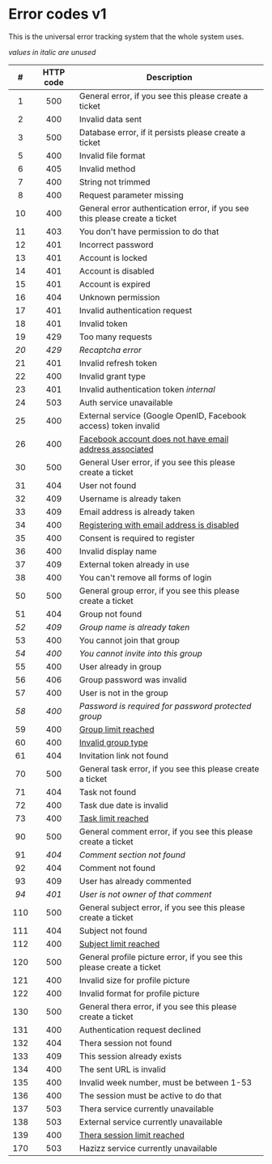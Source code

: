# Error codes v1

This is the universal error tracking system that the whole system uses.

*values in italic are unused*

| #   | HTTP code | Description                                                                                            |
| :-: |:---------:| ------------------------------------------------------------------------------------------------------ |
| 1   |    500    | General error, if you see this please create a ticket |
| 2   |    400    | Invalid data sent |
| 3   |    500    | Database error, if it persists please create a ticket |
| 5   |    400    | Invalid file format |
| 6   |    405    | Invalid method |
| 7   |    400    | String not trimmed |
| 8   |    400    | Request parameter missing |
| 10  |    400    | General error authentication error, if you see this please create a ticket |
| 11  |    403    | You don't have permission to do that |
| 12  |    401    | Incorrect password |
| 13  |    401    | Account is locked |
| 14  |    401    | Account is disabled |
| 15  |    401    | Account is expired |
| 16  |    404    | Unknown permission |
| 17  |    401    | Invalid authentication request |
| 18  |    401    | Invalid token |
| 19  |    429    | Too many requests |
| *20*|   *429*   | *Recaptcha error* |
| 21  |    401    | Invalid refresh token |
| 22  |    400    | Invalid grant type |
| 23  |    401    | Invalid authentication token *internal* |
| 24  |    503    | Auth service unavailable |
| 25  |    400    | External service (Google OpenID, Facebook access) token invalid |
| 26  |    400    | [Facebook account does not have email address associated](/documentation/loginandregister?id=warning) |
| 30  |    500    | General User error, if you see this please create a ticket |
| 31  |    404    | User not found |
| 32  |    409    | Username is already taken |
| 33  |    409    | Email address is already taken |
| 34  |    400    | [Registering with email address is disabled](/documentation/loginandregister?id=registration) |
| 35  |    400    | Consent is required to register |
| 36  |    400    | Invalid display name |
| 37  |    409    | External token already in use |
| 38  |    400    | You can't remove all forms of login |
| 50  |    500    | General group error, if you see this please create a ticket |
| 51  |    404    | Group not found |
| *52*|   *409*   | *Group name is already taken* |
| 53  |    400    | You cannot join that group |
| *54*|   *400*   | *You cannot invite into this group* |
| 55  |    400    | User already in group |
| 56  |    406    | Group password was invalid |
| 57  |    400    | User is not in the group |
| *58*|   *400*   | *Password is required for password protected group* |
| 59  |    400    | [Group limit reached](/documentation/limits?id=maximum-groups) |
| 60  |    400    | [Invalid group type](/documentation/groups) |
| 61  |    404    | Invitation link not found |
| 70  |    500    | General task error, if you see this please create a ticket |
| 71  |    404    | Task not found |
| 72  |    400    | Task due date is invalid |
| 73  |    400    | [Task limit reached](/documentation/limits?id=maximum-tasks) |
| 90  |    500    | General comment error, if you see this please create a ticket |
| 91  |   *404*   | *Comment section not found* |
| 92  |    404    | Comment not found |
| 93  |    409    | User has already commented |
| *94*|   *401*   | *User is not owner of that comment* |
| 110 |    500    | General subject error, if you see this please create a ticket |
| 111 |    404    | Subject not found |
| 112 |    400    | [Subject limit reached](/documentation/limits?id=maximum-subjects) |
| 120 |    500    | General profile picture error, if you see this please create a ticket |
| 121 |    400    | Invalid size for profile picture |
| 122 |    400    | Invalid format for profile picture |
| 130 |    500    | General thera error, if you see this please create a ticket |
| 131 |    400    | Authentication request declined |
| 132 |    404    | Thera session not found |
| 133 |    409    | This session already exists |
| 134 |    400    | The sent URL is invalid |
| 135 |    400    | Invalid week number, must be between 1-53 |
| 136 |    400    | The session must be active to do that |
| 137 |    503    | Thera service currently unavailable |
| 138 |    503    | External service currently unavailable |
| 139 |    400    | [Thera session limit reached](/documentation/limits?id=maximum-thera-sessions) |
| 170 |    503    | Hazizz service currently unavailable |